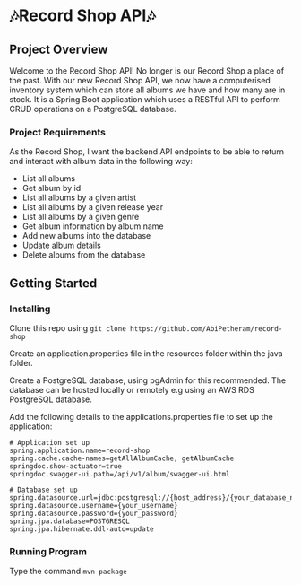 # :notes:Record Shop API:notes:
## Project Overview

Welcome to the Record Shop API! No longer is our Record Shop a place of the past. With our new Record Shop API, we now have a computerised inventory system which can store all albums we have and how many are in stock. It is a Spring Boot application which uses a RESTful API to perform CRUD operations on a PostgreSQL database.

### Project Requirements

As the Record Shop, I want the backend API endpoints to be able to return and interact with album data in the following way:

* List all albums
* Get album by id
* List all albums by a given artist
* List all albums by a given release year
* List all albums by a given genre
* Get album information by album name
* Add new albums into the database
* Update album details
* Delete albums from the database

## Getting Started

### Installing

Clone this repo using `git clone https://github.com/AbiPetheram/record-shop`

Create an application.properties file in the resources folder within the java folder. 

Create a PostgreSQL database, using pgAdmin for this recommended. The database can be hosted locally or remotely e.g using an AWS RDS PostgreSQL database.

Add the following details to the applications.properties file to set up the application:
```
# Application set up
spring.application.name=record-shop
spring.cache.cache-names=getAllAlbumCache, getAlbumCache
springdoc.show-actuator=true
springdoc.swagger-ui.path=/api/v1/album/swagger-ui.html

# Database set up
spring.datasource.url=jdbc:postgresql://{host_address}/{your_database_name}
spring.datasource.username={your_username}
spring.datasource.password={your_password}
spring.jpa.database=POSTGRESQL
spring.jpa.hibernate.ddl-auto=update
```


### Running Program

Type the command `mvn package`
